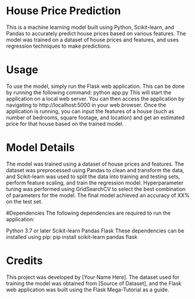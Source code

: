 
# House Price Prediction
This is a machine learning model built using Python, Scikit-learn, and Pandas to accurately predict house prices based on various features. The model was trained on a dataset of house prices and features, and uses regression techniques to make predictions.



# Usage
To use the model, simply run the Flask web application. This can be done by running the following command:
python app.py
This will start the application on a local web server. You can then access the application by navigating to http://localhost:5000 in your web browser.
Once the application is running, you can input the features of a house (such as number of bedrooms, square footage, and location) and get an estimated price for that house based on the trained model.



# Model Details
The model was trained using a dataset of house prices and features. The dataset was preprocessed using Pandas to clean and transform the data, and Scikit-learn was used to split the data into training and testing sets, perform feature scaling, and train the regression model.
Hyperparameter tuning was performed using GridSearchCV to select the best combination of parameters for the model. The final model achieved an accuracy of XX% on the test set.


#Dependencies
The following dependencies are required to run the application:

Python 3.7 or later
Scikit-learn
Pandas
Flask
These dependencies can be installed using pip:
pip install scikit-learn pandas flask


# Credits
This project was developed by [Your Name Here]. The dataset used for training the model was obtained from [Source of Dataset], and the Flask web application was built using the Flask Mega-Tutorial as a guide.
